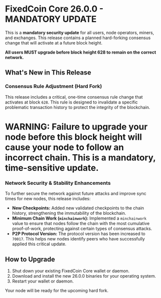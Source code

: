# FixedCoin Core 26.0.0 - MANDATORY UPDATE

This is a **mandatory security update** for all users, node operators, miners, and exchanges. This release contains a planned hard-forking consensus change that will activate at a future block height.

**All users MUST upgrade before block height 628 to remain on the correct network.**

## What's New in This Release

###  Consensus Rule Adjustment (Hard Fork)

This release includes a critical, one-time consensus rule change that activates at block `628`. This rule is designed to invalidate a specific problematic transaction history to protect the integrity of the blockchain.

# **WARNING:** Failure to upgrade your node before this block height will cause your node to follow an incorrect chain. This is a mandatory, time-sensitive update.

###  Network Security & Stability Enhancements

To further secure the network against future attacks and improve sync times for new nodes, this release includes:

* **New Checkpoints:** Added new validated checkpoints to the chain history, strengthening the immutability of the blockchain.
* **Minimum Chain Work (`minchainwork`):** Implemented a `minchainwork` value to ensure that nodes follow the chain with the most cumulative proof-of-work, protecting against certain types of consensus attacks.
* **P2P Protocol Version:** The protocol version has been increased to `70017`. This helps new nodes identify peers who have successfully applied this critical update.

## How to Upgrade

1.  Shut down your existing FixedCoin Core wallet or daemon.
2.  Download and install the new 26.0.0 binaries for your operating system.
3.  Restart your wallet or daemon.

Your node will be ready for the upcoming hard fork.

